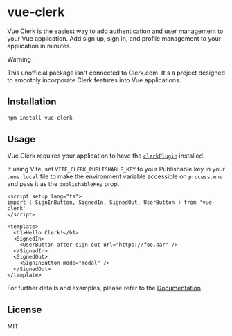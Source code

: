 # vue-clerk

Vue Clerk is the easiest way to add authentication and user management to your Vue application. Add sign up, sign in, and profile management to your application in minutes.

> [!WARNING]
> This unofficial package isn't connected to Clerk.com. It's a project designed to smoothly incorporate Clerk features into Vue applications.

## Installation

```bash
npm install vue-clerk
```

## Usage

Vue Clerk requires your application to have the [`clerkPlugin`](https://vue-clerk.vercel.app/getting-started.html#configure-plugin) installed.

If using Vite, set `VITE_CLERK_PUBLISHABLE_KEY` to your Publishable key in your `.env.local` file to make the environment variable accessible on `process.env` and pass it as the `publishableKey` prop.

```vue
<script setup lang="ts">
import { SignInButton, SignedIn, SignedOut, UserButton } from 'vue-clerk'
</script>

<template>
  <h1>Hello Clerk!</h1>
  <SignedIn>
    <UserButton after-sign-out-url="https://foo.bar" />
  </SignedIn>
  <SignedOut>
    <SignInButton mode="modal" />
  </SignedOut>
</template>
```

For further details and examples, please refer to the [Documentation](https://vue-clerk.vercel.app).

## License

MIT
